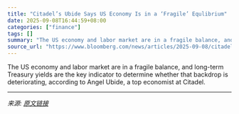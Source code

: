 ```yaml
---
title: "Citadel’s Ubide Says US Economy Is in a ‘Fragile’ Equlibrium"
date: 2025-09-08T16:44:59+08:00
categories: ["finance"]
tags: []
summary: "The US economy and labor market are in a fragile balance, and long-term Treasury yields are the key indicator to determine whether that backdrop is deteriorating, according to Angel Ubide, a top econo"
source_url: "https://www.bloomberg.com/news/articles/2025-09-08/citadel-s-ubide-says-us-economy-is-in-a-fragile-equlibrium"
---
```


The US economy and labor market are in a fragile balance, and long-term Treasury yields are the key indicator to determine whether that backdrop is deteriorating, according to Angel Ubide, a top economist at Citadel.

---

*来源: [原文链接](https://www.bloomberg.com/news/articles/2025-09-08/citadel-s-ubide-says-us-economy-is-in-a-fragile-equlibrium)*
